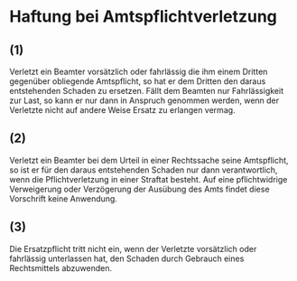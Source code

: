 # Haftung bei Amtspflichtverletzung



## (1)

 Verletzt ein Beamter vorsätzlich oder fahrlässig die ihm einem Dritten gegenüber obliegende Amtspflicht, so hat er dem Dritten den daraus entstehenden Schaden zu ersetzen. Fällt dem Beamten nur Fahrlässigkeit zur Last, so kann er nur dann in Anspruch genommen werden, wenn der Verletzte nicht auf andere Weise Ersatz zu erlangen vermag.

## (2)

 Verletzt ein Beamter bei dem Urteil in einer Rechtssache seine Amtspflicht, so ist er für den daraus entstehenden Schaden nur dann verantwortlich, wenn die Pflichtverletzung in einer Straftat besteht. Auf eine pflichtwidrige Verweigerung oder Verzögerung der Ausübung des Amts findet diese Vorschrift keine Anwendung.

## (3)

 Die Ersatzpflicht tritt nicht ein, wenn der Verletzte vorsätzlich oder fahrlässig unterlassen hat, den Schaden durch Gebrauch eines Rechtsmittels abzuwenden. 

